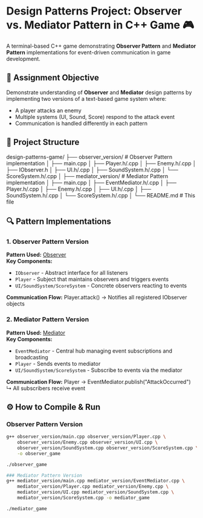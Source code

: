 # Design Patterns Project: Observer vs. Mediator Pattern in C++ Game 🎮  
A terminal-based C++ game demonstrating **Observer Pattern** and **Mediator Pattern** implementations for event-driven communication in game development.

## 🎯 Assignment Objective
Demonstrate understanding of **Observer** and **Mediator** design patterns by implementing two versions of a text-based game system where:
- A player attacks an enemy
- Multiple systems (UI, Sound, Score) respond to the attack event
- Communication is handled differently in each pattern

## 📁 Project Structure

design-patterns-game/
├── observer_version/ # Observer Pattern implementation
│ ├── main.cpp
│ ├── Player.h/.cpp
│ ├── Enemy.h/.cpp
│ ├── IObserver.h
│ ├── UI.h/.cpp
│ ├── SoundSystem.h/.cpp
│ └── ScoreSystem.h/.cpp
│
├── mediator_version/ # Mediator Pattern implementation
│ ├── main.cpp
│ ├── EventMediator.h/.cpp
│ ├── Player.h/.cpp
│ ├── Enemy.h/.cpp
│ ├── UI.h/.cpp
│ ├── SoundSystem.h/.cpp
│ └── ScoreSystem.h/.cpp
│
└── README.md # This file


## 🔍 Pattern Implementations

### 1. Observer Pattern Version  
**Pattern Used:** [Observer](https://refactoring.guru/design-patterns/observer )  
**Key Components:**
- `IObserver` - Abstract interface for all listeners
- `Player` - Subject that maintains observers and triggers events
- `UI/SoundSystem/ScoreSystem` - Concrete observers reacting to events

**Communication Flow:**
Player.attack() → Notifies all registered IObserver objects

### 2. Mediator Pattern Version  
**Pattern Used:** [Mediator](https://refactoring.guru/design-patterns/mediator )  
**Key Components:**
- `EventMediator` - Central hub managing event subscriptions and broadcasting
- `Player` - Sends events to mediator
- `UI/SoundSystem/ScoreSystem` - Subscribe to events via the mediator

**Communication Flow:**
Player → EventMediator.publish("AttackOccurred")
↳ All subscribers receive event


## ⚙️ How to Compile & Run

### Observer Pattern Version
```bash
g++ observer_version/main.cpp observer_version/Player.cpp \
    observer_version/Enemy.cpp observer_version/UI.cpp \
    observer_version/SoundSystem.cpp observer_version/ScoreSystem.cpp \
    -o observer_game

./observer_game

### Mediator Pattern Version
g++ mediator_version/main.cpp mediator_version/EventMediator.cpp \
    mediator_version/Player.cpp mediator_version/Enemy.cpp \
    mediator_version/UI.cpp mediator_version/SoundSystem.cpp \
    mediator_version/ScoreSystem.cpp -o mediator_game

./mediator_game